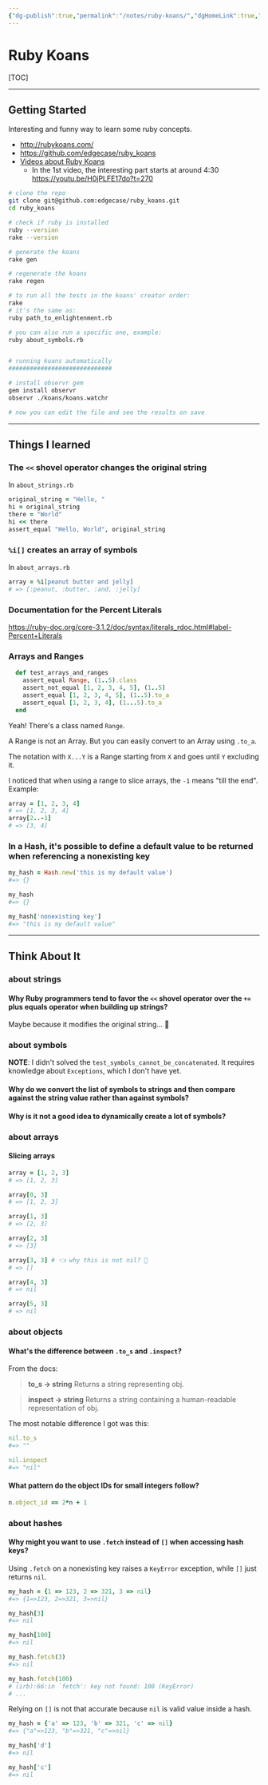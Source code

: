 ```yaml
---
{"dg-publish":true,"permalink":"/notes/ruby-koans/","dgHomeLink":true,"dgPassFrontmatter":false,"dgShowBacklinks":true,"dgShowLocalGraph":true}
---
```


# Ruby Koans

[TOC]

---

## Getting Started


Interesting and funny way to learn some ruby concepts.

- <http://rubykoans.com/>
- <https://github.com/edgecase/ruby_koans>
- [Videos about Ruby Koans](https://youtube.com/playlist?list=PL3vpzVxKa3PiKKQf5HeXJJGZO-M1MVyfi)
    - In the 1st video, the interesting part starts at around 4:30 <https://youtu.be/H0jPLFE17do?t=270>

```bash
# clone the repo
git clone git@github.com:edgecase/ruby_koans.git
cd ruby_koans

# check if ruby is installed
ruby --version
rake --version

# generate the koans
rake gen

# regenerate the koans
rake regen

# to run all the tests in the koans' creator order:
rake
# it's the same as:
ruby path_to_enlightenment.rb

# you can also run a specific one, example:
ruby about_symbols.rb


# running koans automatically
#############################

# install observr gem
gem install observr
observr ./koans/koans.watchr

# now you can edit the file and see the results on save
```

---


## Things I learned

### The `<<` shovel operator changes the original string

In `about_strings.rb`

```ruby
original_string = "Hello, "
hi = original_string
there = "World"
hi << there
assert_equal "Hello, World", original_string
```


### `%i[]` creates an array of symbols

In `about_arrays.rb`

```ruby
array = %i[peanut butter and jelly]
# => [:peanut, :butter, :and, :jelly]
```


### Documentation for the Percent Literals

https://ruby-doc.org/core-3.1.2/doc/syntax/literals_rdoc.html#label-Percent+Literals


### Arrays and Ranges

```ruby
  def test_arrays_and_ranges
    assert_equal Range, (1..5).class
    assert_not_equal [1, 2, 3, 4, 5], (1..5)
    assert_equal [1, 2, 3, 4, 5], (1..5).to_a
    assert_equal [1, 2, 3, 4], (1...5).to_a
  end
```

Yeah! There's a class named `Range`.

A Range is not an Array. But you can easily convert to an Array using `.to_a`.

The notation with `X...Y`  is a Range starting from `X` and goes until `Y` excluding it.

I noticed that when using a range to slice arrays, the `-1` means "till the end". Example:
```ruby
array = [1, 2, 3, 4]
# => [1, 2, 3, 4]
array[2..-1]
# => [3, 4]
```


### In a Hash, it's possible to define a default value to be returned when referencing a nonexisting key

```ruby
my_hash = Hash.new('this is my default value')
#=> {}

my_hash
#=> {}

my_hash['nonexisting key']
#=> "this is my default value"
```

---


## Think About It

### about strings

#### Why Ruby programmers tend to favor the `<<` shovel operator over the `+=` plus equals operator when building up strings?

Maybe because it modifies the original string... 🤔


### about symbols

**NOTE**: I didn't solved the `test_symbols_cannot_be_concatenated`. It requires knowledge about `Exceptions`, which I don't have yet.

#### Why do we convert the list of symbols to strings and then compare against the string value rather than against symbols?

#### Why is it not a good idea to dynamically create a lot of symbols?


### about arrays

#### Slicing arrays

```ruby
array = [1, 2, 3]
# => [1, 2, 3]

array[0, 3]
# => [1, 2, 3]

array[1, 3]
# => [2, 3]

array[2, 3]
# => [3]

array[3, 3] # 👈 why this is not nil? 🤔
# => []

array[4, 3]
# => nil

array[5, 3]
# => nil
```


### about objects

#### What's the difference between `.to_s` and `.inspect`?

From the docs:

> **to_s → string**
> Returns a string representing obj. 

> **inspect -> string**
> Returns a string containing a human-readable representation of obj.

The most notable difference I got was this:
```ruby
nil.to_s
#=> ""

nil.inspect
#=> "nil"
```

#### What pattern do the object IDs for small integers follow?

```ruby
n.object_id == 2*n + 1
```


### about hashes

#### Why might you want to use `.fetch` instead of `[]` when accessing hash keys?

Using `.fetch` on a nonexisting key raises a `KeyError` exception, while `[]` just returns `nil`.

```ruby
my_hash = {1 => 123, 2 => 321, 3 => nil}
#=> {1=>123, 2=>321, 3=>nil}

my_hash[3]
#=> nil

my_hash[100]
#=> nil

my_hash.fetch(3)
#=> nil

my_hash.fetch(100)
# (irb):66:in `fetch': key not found: 100 (KeyError)
# ...
```

Relying on `[]` is not that accurate because `nil` is valid value inside a hash.
```ruby
my_hash = {'a' => 123, 'b' => 321, 'c' => nil}
#=> {"a"=>123, "b"=>321, "c"=>nil}

my_hash['d']
#=> nil

my_hash['c']
#=> nil
```
